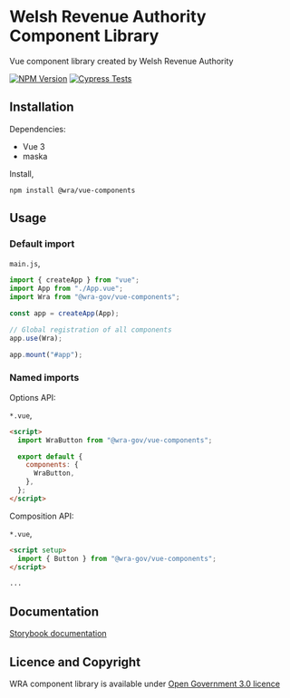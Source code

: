# Welsh Revenue Authority Component Library

Vue component library created by Welsh Revenue Authority

[![NPM Version](https://img.shields.io/npm/v/%40wra-gov%2Fvue-components)](https://www.npmjs.com/package/@wra-gov/vue-components)
[![Cypress Tests](https://github.com/welsh-revenue-authority/component-library/actions/workflows/cypress-tests.yml/badge.svg?branch=main)](https://github.com/welsh-revenue-authority/component-library/actions/workflows/cypress-tests.yml)

## Installation

Dependencies:

- Vue 3
- maska

Install,

`npm install @wra/vue-components`

## Usage

### Default import

`main.js`,

```js
import { createApp } from "vue";
import App from "./App.vue";
import Wra from "@wra-gov/vue-components";

const app = createApp(App);

// Global registration of all components
app.use(Wra);

app.mount("#app");
```

### Named imports

Options API:

`*.vue`,

```html
<script>
  import WraButton from "@wra-gov/vue-components";

  export default {
    components: {
      WraButton,
    },
  };
</script>
```

Composition API:

`*.vue`,

```html
<script setup>
  import { Button } from "@wra-gov/vue-components";
</script>

...
```

## Documentation

[Storybook documentation](https://welsh-revenue-authority.github.io/component-library)

## Licence and Copyright

WRA component library is available under [Open Government 3.0 licence](https://www.nationalarchives.gov.uk/doc/open-government-licence/version/3/)
